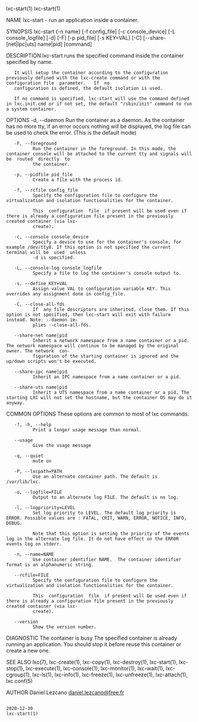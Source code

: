 lxc-start(1)                                                                                                                                            lxc-start(1)

NAME
       lxc-start - run an application inside a container.

SYNOPSIS
       lxc-start {-n name} [-f config_file] [-c console_device] [-L console_logfile] [-d] [-F] [-p pid_file] [-s KEY=VAL] [-C] [--share-[net|ipc|uts] name|pid]
                 [command]

DESCRIPTION
       lxc-start runs the specified command inside the container specified by name.

       It will setup the container according to the configuration previously defined with the lxc-create command or with the configuration file  parameter.   If  no
       configuration is defined, the default isolation is used.

       If no command is specified, lxc-start will use the command defined in lxc.init.cmd or if not set, the default "/sbin/init" command to run a system container.

OPTIONS
       -d, --daemon
              Run  the  container as a daemon. As the container has no more tty, if an error occurs nothing will be displayed, the log file can be used to check the
              error. (This is the default mode)

       -F, --foreground
              Run the container in the foreground. In this mode, the container console will be attached to the current tty and signals will be  routed  directly  to
              the container.

       -p, --pidfile pid_file
              Create a file with the process id.

       -f, --rcfile config_file
              Specify the configuration file to configure the virtualization and isolation functionalities for the container.

              This  configuration  file  if present will be used even if there is already a configuration file present in the previously created container (via lxc-
              create).

       -c, --console console_device
              Specify a device to use for the container's console, for example /dev/tty8. If this option is not specified the current terminal will be  used  unless
              -d is specified.

       -L, --console-log console_logfile
              Specify a file to log the container's console output to.

       -s, --define KEY=VAL
              Assign value VAL to configuration variable KEY. This overrides any assignment done in config_file.

       -C, --close-all-fds
              If  any file descriptors are inherited, close them. If this option is not specified, then lxc-start will exit with failure instead. Note: --daemon im‐
              plies --close-all-fds.

       --share-net name|pid
              Inherit a network namespace from a name container or a pid. The network namespace will continue to be managed by the original owner. The network  con‐
              figuration of the starting container is ignored and the up/down scripts won't be executed.

       --share-ipc name|pid
              Inherit an IPC namespace from a name container or a pid.

       --share-uts name|pid
              Inherit a UTS namespace from a name container or a pid. The starting LXC will not set the hostname, but the container OS may do it anyway.

COMMON OPTIONS
       These options are common to most of lxc commands.

       -?, -h, --help
              Print a longer usage message than normal.

       --usage
              Give the usage message

       -q, --quiet
              mute on

       -P, --lxcpath=PATH
              Use an alternate container path. The default is /var/lib/lxc.

       -o, --logfile=FILE
              Output to an alternate log FILE. The default is no log.

       -l, --logpriority=LEVEL
              Set log priority to LEVEL. The default log priority is ERROR. Possible values are : FATAL, CRIT, WARN, ERROR, NOTICE, INFO, DEBUG.

              Note that this option is setting the priority of the events log in the alternate log file. It do not have effect on the ERROR events log on stderr.

       -n, --name=NAME
              Use container identifier NAME.  The container identifier format is an alphanumeric string.

       --rcfile=FILE
              Specify the configuration file to configure the virtualization and isolation functionalities for the container.

              This  configuration  file  if present will be used even if there is already a configuration file present in the previously created container (via lxc-
              create).

       --version
              Show the version number.

DIAGNOSTIC
       The container is busy
              The specified container is already running an application. You should stop it before reuse this container or create a new one.

SEE ALSO
       lxc(7), lxc-create(1), lxc-copy(1), lxc-destroy(1), lxc-start(1), lxc-stop(1), lxc-execute(1), lxc-console(1),  lxc-monitor(1),  lxc-wait(1),  lxc-cgroup(1),
       lxc-ls(1), lxc-info(1), lxc-freeze(1), lxc-unfreeze(1), lxc-attach(1), lxc.conf(5)

AUTHOR
       Daniel Lezcano <daniel.lezcano@free.fr>

                                                                             2020-12-30                                                                 lxc-start(1)
